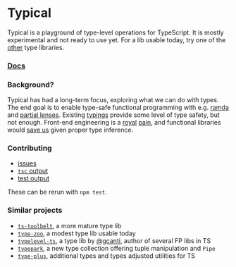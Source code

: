 # Typical

Typical is a playground of type-level operations for TypeScript.
It is mostly experimental and not ready to use yet.
For a lib usable today, try one of the [other](https://github.com/tycho01/typical/#similar-projects) type libraries.

<!--
### Installing

```
npm i typical-ts
```
-->

### [Docs](http://tycho01.github.io/typical/index.html)

### Background?

Typical has had a long-term focus, exploring what we can do with types.
The end goal is to enable type-safe functional programming with e.g. [ramda](http://ramdajs.com/docs/) and [partial lenses](https://github.com/calmm-js/partial.lenses/). Existing [typings](https://github.com/types/npm-ramda/) provide some level of type safety, but not enough.
Front-end engineering is a [royal](https://github.com/reactjs/redux/blob/master/examples/todos/src/actions/index.js) [pain](https://github.com/ngrx/platform/blob/master/example-app/app/books/actions/book.ts), and functional libraries would [save us](https://github.com/calmm-js/kral-todomvc/blob/master/src/todos-meta.js#L17-L24) given proper type inference.

### Contributing

- [issues](https://github.com/tycho01/typical/issues/)
- [`tsc` output](https://github.com/tycho01/typical/blob/master/tsc.log)
- [test output](https://github.com/tycho01/typical/blob/master/errors.log)

These can be rerun with `npm test`.

### Similar projects

- [`ts-toolbelt`](https://github.com/pirix-gh/ts-toolbelt), a more mature type lib
- [`type-zoo`](https://github.com/pelotom/type-zoo), a modest type lib usable today
- [`typelevel-ts`](https://github.com/gcanti/typelevel-ts), a type lib by [@gcanti](https://github.com/gcanti), author of several FP libs in TS
- [`typepark`](https://github.com/kgtkr/typepark), a new type collection offering tuple manipulation and `Pipe`
- [`type-plus`](https://github.com/unional/type-plus), additional types and types adjusted utilities for TS
